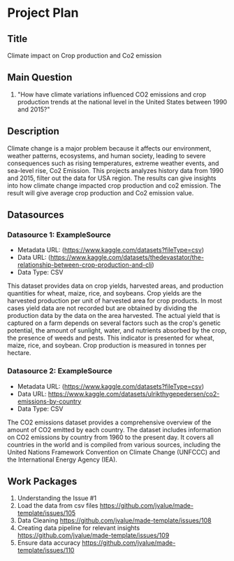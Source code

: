 # Project Plan

## Title
<!-- Give your project a short title. -->
Climate impact on Crop production and Co2 emission

## Main Question

<!-- Think about one main question you want to answer based on the data. -->
1. "How have climate variations influenced CO2 emissions and crop production trends at the national level in the United States between 1990 and 2015?"

## Description

<!-- Describe your data science project in max. 200 words. Consider writing about why and how you attempt it. -->
Climate change is a major problem because it affects our environment, weather patterns, ecosystems, and human society, leading to severe consequences such as rising temperatures, extreme weather events, and sea-level rise, Co2 Emission.
This projects analyzes history data from 1990 and 2015, filter out the data for USA region. The results can give insights into how climate change impacted crop production and co2 emission. The result will give average crop production and Co2 emission value.

## Datasources

<!-- Describe each datasources you plan to use in a section. Use the prefic "DatasourceX" where X is the id of the datasource. -->

### Datasource 1: ExampleSource
* Metadata URL: (https://www.kaggle.com/datasets?fileType=csv)
* Data URL: (https://www.kaggle.com/datasets/thedevastator/the-relationship-between-crop-production-and-cli)
* Data Type: CSV

This dataset provides data on crop yields, harvested areas, and production quantities for wheat, maize, rice, and soybeans. Crop yields are the harvested production per unit of harvested area for crop products. In most cases yield data are not recorded but are obtained by dividing the production data by the data on the area harvested. The actual yield that is captured on a farm depends on several factors such as the crop's genetic potential, the amount of sunlight, water, and nutrients absorbed by the crop, the presence of weeds and pests. This indicator is presented for wheat, maize, rice, and soybean. Crop production is measured in tonnes per hectare.

### Datasource 2: ExampleSource
* Metadata URL: (https://www.kaggle.com/datasets?fileType=csv)
* Data URL: https://www.kaggle.com/datasets/ulrikthygepedersen/co2-emissions-by-country
* Data Type: CSV

The CO2 emissions dataset provides a comprehensive overview of the amount of CO2 emitted by each country. The dataset includes information on CO2 emissions by country from 1960 to the present day. It covers all countries in the world and is compiled from various sources, including the United Nations Framework Convention on Climate Change (UNFCCC) and the International Energy Agency (IEA).

## Work Packages

<!-- List of work packages ordered sequentially, each pointing to an issue with more details. -->

1. Understanding the Issue #1
2. Load the data from csv files https://github.com/jvalue/made-template/issues/105
3. Data Cleaning https://github.com/jvalue/made-template/issues/108
4. Creating data pipeline for relevant insights https://github.com/jvalue/made-template/issues/109
5. Ensure data accuracy https://github.com/jvalue/made-template/issues/110
  
[i1]: https://github.com/jvalue/made-template/issues/1
